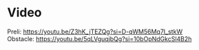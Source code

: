 Video
====

Preli: https://youtu.be/Z3hK_jTEZQg?si=D-qWM56Mq7I_stkW
<br/>
Obstacle: https://youtu.be/5qLVguqjbQg?si=10bOpNdGkcSl4B2h 
